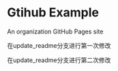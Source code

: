 # Gtihub Example
An organization GitHub Pages site

在update_readme分支进行第一次修改

在update_readme分支进行第二次修改
